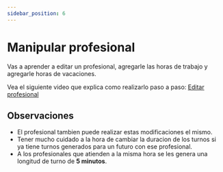 ```yaml
---
sidebar_position: 6
---
```


# Manipular profesional

Vas a aprender a editar un profesional, agregarle las horas de trabajo y agregarle horas de vacaciones.

Vea el siguiente video que explica como realizarlo paso a paso: [Editar profesional](https://drive.google.com/file/d/1hnKDXpGRSElT49ARIHFKDQhfAQM1RmaQ/view)


## Observaciones

- El profesional tambien puede realizar estas modificaciones el mismo.
- Tener mucho cuidado a la hora de cambiar la duracion de los turnos si ya tiene turnos generados para un futuro con ese profesional.
- A los profesionales que atienden a la misma hora se les genera una longitud de turno de **5 minutos**.
